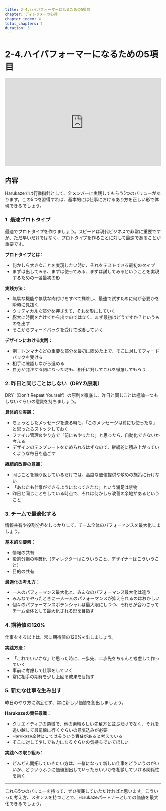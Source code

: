 ```yaml
---
title: 2-4.ハイパフォーマーになるための5項目
chapter: ディレクターの心得
chapter_index: 4
total_chapters: 4
duration: 5
---
```


# 2-4.ハイパフォーマーになるための5項目

<div style="position: relative; padding-bottom: 56.25%; height: 0;"><iframe src="https://www.loom.com/embed/efb704fb5eb74343800982ede78eabc0" frameborder="0" webkitallowfullscreen mozallowfullscreen allowfullscreen style="position: absolute; top: 0; left: 0; width: 100%; height: 100%;"></iframe></div>

## 内容

Harukazeでは行動指針として、全メンバーに実践してもらう5つのバリューがあります。この5つを習得すれば、基本的には仕事におけるあり方を正しい形で体現できるでしょう。

### 1. 最速プロトタイプ

最速でプロトタイプを作りましょう。スピードは現代ビジネスで非常に重要ですが、ただ早いだけではなく、プロトタイプを作ることに対して最速であることが重要です。

**プロトタイプとは：**

- 何かしら大きなことを実現したい時に、それをテストできる最初のタイプ
- まずは出してみる、まずは使ってみる、まずは試してみるということを実現するための一番最初の形

**実践方法：**

- 無駄な機能や無駄な肉付けをすべて排除し、最速で試すために何が必要かを瞬時に見抜く
- クリティカルな部分を押さえて、それを形にしていく
- 膨大に時間をかけてから出すのではなく、まず最初はどうですか？というものを出す
- そこからフィードバックを受けて改善していく

**デザインにおける実践：**

- 例：トンマナなどの重要な部分を最初に固めた上で、そこに対してフィードバックを受ける
- 相手に確認しながら進める
- 自分が発注する側になった時も、相手に対してこれを徹底してもらう

### 2. 昨日と同じことはしない（DRYの原則）

DRY（Don't Repeat Yourself）の原則を徹底し、昨日と同じことは極論一つもしないぐらいの意識を持ちましょう。

**具体的な実践：**

- ちょっとしたメッセージを送る時も、「このメッセージは前にも使ったな」と思ったらストックしておく
- ファイル管理のやり方で「前にもやったな」と思ったら、自動化できないか考える
- デザインのテンプレートをためられるはずなので、継続的に積み上がっていくような毎日を過ごす

**継続的改善の意識：**

- 同じことを繰り返しているだけでは、高度な価値提供や攻めの施策に行けない
- 「あなたも仕事ができるようになってきたな」という満足は禁物
- 昨日と同じことをしている時点で、それは何かしら改善の余地があるということ

### 3. チームで最適化する

情報共有や役割分担をしっかりして、チーム全体のパフォーマンスを最大化しましょう。

**基本的な要素：**

- 情報の共有
- 役割分担の明確化（ディレクターはこういうこと、デザイナーはこういうこと）
- 目的の共有

**最適化の考え方：**

- 一人のパフォーマンス最大化と、みんなのパフォーマンス最大化は違う
- みんなでやったときに一人一人のパフォーマンスが抑えられるのはおかしい
- 個々のパフォーマンスポテンシャルは最大限にしつつ、それらが合わさってチーム全体として最大化される形を目指す

### 4. 期待値の120%

仕事をする以上は、常に期待値の120%を出しましょう。

**実践方法：**

- 「これでいいかな」と思った時に、一歩先、二歩先をちゃんと考慮して作っていく
- 事前に考慮して仕事をしていく
- 常に相手の期待を少し上回る成果を目指す

### 5. 新たな仕事を生み出す

昨日のやり方に満足せず、常に新しい価値を創出しましょう。

**Harukazeの責任意識：**

- クリエイティブの領域で、他の素晴らしい先輩方と並ぶだけでなく、それを追い越して最前線に行くぐらいの意気込みが必要
- Harukaze全体としてはそういう責任があると考えている
- そこに対して少しでも力になるぐらいの気持ちでいてほしい

**実践への取り組み：**

- どんどん開拓していきたい方は、一緒になって新しい仕事をどういうのがいいか、どういうふうに価値創出していったらいいかを相談していける関係性を築く

---

これら5つのバリューを持って、ぜひ実践していただければと思います。こういった考え方、スタンスを持つことで、Harukazeパートナーとしての価値を最大化できるでしょう。